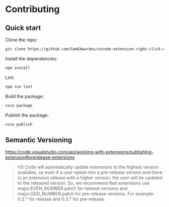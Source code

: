 # Contributing

## Quick start


Clone the repo:

```bash
git clone https://github.com/SamEdwardes/vscode-extension-right-click-open-here.git
```

Install the dependencies:

```bash
npm install
```

Lint:

```bash
npm run lint
```

Build the package:

```bash
vsce package
```

Publish the package:

```bash
vsce publish
```

## Semantic Versioning

https://code.visualstudio.com/api/working-with-extensions/publishing-extension#prerelease-extensions

> VS Code will automatically update extensions to the highest version available, so even if a user opted-into a pre-release version and there is an extension release with a higher version, the user will be updated to the released version. So, we recommend that extensions use major.EVEN_NUMBER.patch for release versions and major.ODD_NUMBER.patch for pre-release versions. For example: 0.2.* for release and 0.3.* for pre-release.